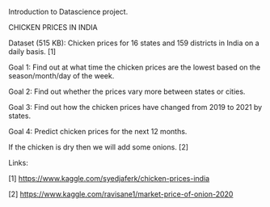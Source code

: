 Introduction to Datascience project.

CHICKEN PRICES IN INDIA

Dataset (515 KB): Chicken prices for 16 states and 159 districts in India on a daily basis. [1]

Goal 1: Find out at what time the chicken prices are the lowest based on the season/month/day of the week.

Goal 2: Find out whether the prices vary more between states or cities.

Goal 3: Find out how the chicken prices have changed from 2019 to 2021 by states.

Goal 4: Predict chicken prices for the next 12 months.

If the chicken is dry then we will add some onions. [2]

Links:

[1] https://www.kaggle.com/syedjaferk/chicken-prices-india


[2] https://www.kaggle.com/ravisane1/market-price-of-onion-2020
